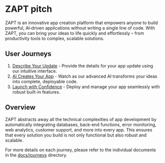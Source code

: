 # ZAPT pitch

ZAPT is an innovative app creation platform that empowers anyone to build powerful, AI‐driven applications without writing a single line of code. With ZAPT, you can bring your ideas to life quickly and effortlessly – from productivity tools to complex, scalable solutions.

## User Journeys

1. [Describe Your Update](docs/journeys/describe-your-update.md) - Provide the details for your app update using our intuitive interface.
2. [AI Creates Your App](docs/journeys/ai-creates-your-app.md) - Watch as our advanced AI transforms your ideas into complete, deployable code.
3. [Launch with Confidence](docs/journeys/launch-with-confidence.md) - Deploy and manage your app seamlessly with robust built-in features.

## Overview

ZAPT abstracts away all the technical complexities of app development by automatically integrating databases, back-end functions, error monitoring, web analytics, customer support, and more into every app. This ensures that every solution you build is not only functional but also robust and scalable.

For more details on each journey, please refer to the individual documents in the [docs/journeys](docs/journeys/) directory.
